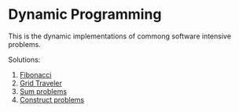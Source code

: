 # Dynamic Programming

This is the dynamic implementations of commong software intensive problems.

Solutions:
1. [Fibonacci](https://github.com/LuizGuerra/Dynamic-Programming/blob/main/Java/Fibonacci.java)
2. [Grid Traveler](https://github.com/LuizGuerra/Dynamic-Programming/blob/main/Java/GridTraveler.java)
3. [Sum problems](https://github.com/LuizGuerra/Dynamic-Programming/blob/main/Java/Sum.java)
3. [Construct problems](https://github.com/LuizGuerra/Dynamic-Programming/blob/main/Java/src/CanConstruct.java)
